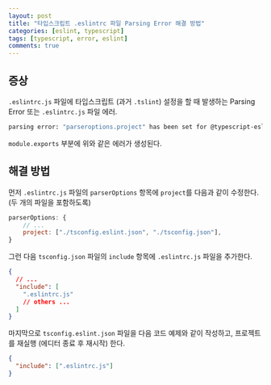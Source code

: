 ```yaml
---
layout: post
title: "타입스크립트 .eslintrc 파일 Parsing Error 해결 방법"
categories: [eslint, typescript]
tags: [typescript, error, eslint]
comments: true
---
```


## 증상

`.eslintrc.js` 파일에 타입스크립트 (과거 `.tslint`) 설정을 할 때 발생하는 Parsing Error 또는 `.eslintrc.js` 파일 에러.

```bash
parsing error: "parseroptions.project" has been set for @typescript-eslint/parser. the file does not match your project config: .eslintrc.js. the file must be included in at least one of the projects provided.
```

`module.exports` 부분에 위와 같은 에러가 생성된다.

## 해결 방법

먼저 `.eslintrc.js` 파일의 `parserOptions` 항목에 `project`를 다음과 같이 수정한다. (두 개의 파일을 포함하도록)

```js
parserOptions: {
    // ...
    project: ["./tsconfig.eslint.json", "./tsconfig.json"],
}
```

그런 다음 `tsconfig.json` 파일의 `include` 항목에 `.eslintrc.js` 파일을 추가한다.

```json
{
  // ...
  "include": [
    ".eslintrc.js"
    // others ...
  ]
}
```

마지막으로 `tsconfig.eslint.json` 파일을 다음 코드 예제와 같이 작성하고, 프로젝트를 재실행 (에디터 종료 후 재시작) 한다.

```json
{
  "include": [".eslintrc.js"]
}
```
